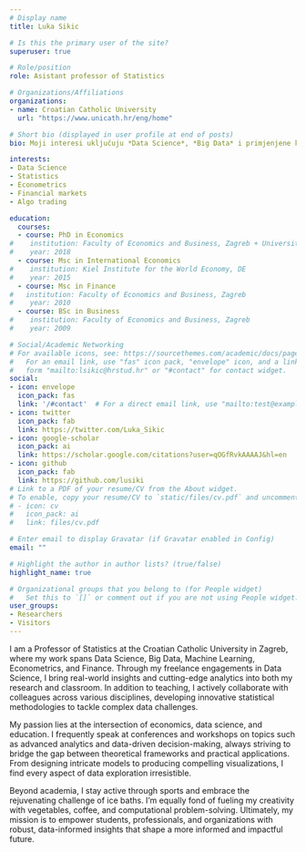 ```yaml
---
# Display name
title: Luka Sikic

# Is this the primary user of the site?
superuser: true

# Role/position
role: Asistant professor of Statistics

# Organizations/Affiliations
organizations:
- name: Croatian Catholic University
  url: "https://www.unicath.hr/eng/home"

# Short bio (displayed in user profile at end of posts)
bio: Moji interesi uključuju *Data Science*, *Big Data* i primjenjene kvantitativne metode.

interests:
- Data Science
- Statistics
- Econometrics
- Financial markets
- Algo trading

education:
  courses:
  - course: PhD in Economics
#    institution: Faculty of Economics and Business, Zagreb + Universität Wien, AT
#    year: 2018
  - course: Msc in International Economics
#    institution: Kiel Institute for the World Economy, DE 
#    year: 2015
  - course: Msc in Finance
#   institution: Faculty of Economics and Business, Zagreb 
#    year: 2010
  - course: BSc in Business 
#    institution: Faculty of Economics and Business, Zagreb
#    year: 2009

# Social/Academic Networking
# For available icons, see: https://sourcethemes.com/academic/docs/page-builder/#icons
#   For an email link, use "fas" icon pack, "envelope" icon, and a link in the
#   form "mailto:lsikic@hrstud.hr" or "#contact" for contact widget.
social:
- icon: envelope
  icon_pack: fas
  link: '/#contact'  # For a direct email link, use "mailto:test@example.org".
- icon: twitter
  icon_pack: fab
  link: https://twitter.com/Luka_Sikic
- icon: google-scholar
  icon_pack: ai
  link: https://scholar.google.com/citations?user=qOGfRvkAAAAJ&hl=en
- icon: github
  icon_pack: fab
  link: https://github.com/lusiki
# Link to a PDF of your resume/CV from the About widget.
# To enable, copy your resume/CV to `static/files/cv.pdf` and uncomment the lines below.
# - icon: cv
#   icon_pack: ai
#   link: files/cv.pdf

# Enter email to display Gravatar (if Gravatar enabled in Config)
email: ""

# Highlight the author in author lists? (true/false)
highlight_name: true

# Organizational groups that you belong to (for People widget)
#   Set this to `[]` or comment out if you are not using People widget.
user_groups:
- Researchers
- Visitors
---
```


I am a Professor of Statistics at the Croatian Catholic University in Zagreb, where my work spans Data Science, Big Data, Machine Learning, Econometrics, and Finance. Through my freelance engagements in Data Science, I bring real-world insights and cutting-edge analytics into both my research and classroom. In addition to teaching, I actively collaborate with colleagues across various disciplines, developing innovative statistical methodologies to tackle complex data challenges.

My passion lies at the intersection of economics, data science, and education. I frequently speak at conferences and workshops on topics such as advanced analytics and data-driven decision-making, always striving to bridge the gap between theoretical frameworks and practical applications. From designing intricate models to producing compelling visualizations, I find every aspect of data exploration irresistible.

Beyond academia, I stay active through sports and embrace the rejuvenating challenge of ice baths. I’m equally fond of fueling my creativity with vegetables, coffee, and computational problem-solving. Ultimately, my mission is to empower students, professionals, and organizations with robust, data-informed insights that shape a more informed and impactful future.
